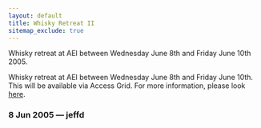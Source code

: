 ```yaml
---
layout: default
title: Whisky Retreat II
sitemap_exclude: true
---
```

Whisky retreat at AEI between Wednesday June 8th and Friday June 10th
2005.

Whisky retreat at AEI between Wednesday June 8th and Friday June 10th.
This will be available via Access Grid. For more information, please
look [here](http://www.aei.mpg.de/~baiotti/WhiskyRetreatII.html).

### 8 Jun 2005 — jeffd
